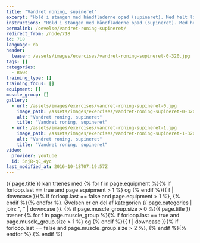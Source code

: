 ```yaml
---
title: "Vandret roning, supineret"
excerpt: "Hold i stangen med håndfladerne opad (supineret). Med helt lige krop trækker du dig selv opad. Hold gerne 1 sekunds pause i toppen."
instructions: "Hold i stangen med håndfladerne opad (supineret). Med helt lige krop trækker du dig selv opad. Hold gerne 1 sekunds pause i toppen."
permalink: /oevelse/vandret-roning-supineret/
redirect_from: /node/718
id: 718
language: da
header:
  teaser: /assets/images/exercises/vandret-roning-supineret-0-320.jpg
tags: []
categories:
  - Rows
training_type: []
training_focus: []
equipment: []
muscle_group: []
gallery:
  - url: /assets/images/exercises/vandret-roning-supineret-0.jpg
    image_path: /assets/images/exercises/vandret-roning-supineret-0-320.jpg
    alt: "Vandret roning, supineret"
    title: "Vandret roning, supineret"
  - url: /assets/images/exercises/vandret-roning-supineret-1.jpg
    image_path: /assets/images/exercises/vandret-roning-supineret-1-320.jpg
    alt: "Vandret roning, supineret"
    title: "Vandret roning, supineret"
video:
  provider: youtube
  id: 5njR-qC_4yc
last_modified_at: 2016-10-18T07:19:57Z
---
```

{{ page.title }} kan trænes med {% for f in page.equipment %}{% if forloop.last == true and page.equipment > 1 %} og {% endif %}{{ f | downcase  }}{% if forloop.last == false and page.equipment > 1 %}, {% endif %}{% endfor %}. Øvelsen er en del af kategorien {{ page.categories | join: ", " | downcase }}. {% if page.muscle_group.size > 0 %}{{ page.title }} træner {% for f in page.muscle_group %}{% if forloop.last == true and page.muscle_group.size > 1 %} og {% endif %}{{ f | downcase }}{% if forloop.last == false and page.muscle_group.size > 2 %}, {% endif %}{% endfor %}.{% endif %}
